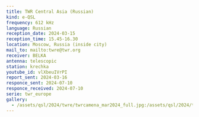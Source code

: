 ```yaml
---
title: TWR Central Asia (Russian)
kind: e-QSL
frequency: 612 kHz
language: Russian
reception_date: 2024-03-15
reception_time: 15.45-16.30
location: Moscow, Russia (inside city)
mail_to: mailto:twre@twr.org
receiver: BELKA
antenna: telescopic
station: krechka
youtube_id: vlXbeuIVrPI
report_sent: 2024-03-16
responce_sent: 2024-07-10
responce_received: 2024-07-10
serie: twr_europe
gallery:
  - /assets/qsl/2024/twre/twrcamena_mar2024_full.jpg:/assets/qsl/2024/twre/twrcamena_mar2024_small.jpg
---
```

